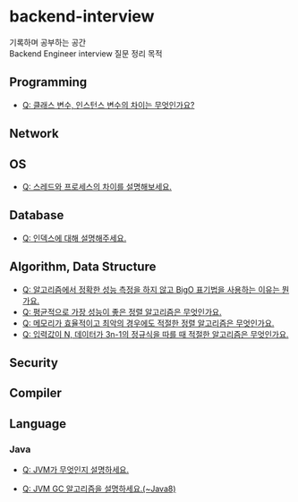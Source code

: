 # backend-interview
기록하며 공부하는 공간  
Backend Engineer interview 질문 정리 목적

## Programming
* [Q: 클래스 변수, 인스턴스 변수의 차이는 무엇인가요?](Programming/variables/class-instance-vars.md)

## Network

## OS
* [Q: 스레드와 프로세스의 차이를 설명해보세요.](OperatingSystem/ThreadProcess/thread_process.md)

## Database
* [Q: 인덱스에 대해 설명해주세요.](Database/Index/index.md)  

## Algorithm, Data Structure
* [Q: 알고리즘에서 정확한 성능 측정을 하지 않고 BigO 표기법을 사용하는 이유는 뭔가요.](Algorithm/Complexity/bigO.md)
* [Q: 평균적으로 가장 성능이 좋은 정렬 알고리즘은 무엇인가요.](Algorithm/Sorting/bestAverageCase.md)
* [Q: 메모리가 효율적이고 최악의 경우에도 적절한 정렬 알고리즘은 무엇인가요.](Algorithm/Sorting/bestMembestWorst.md)
* [Q: 입력값이 N, 데이터가 3n-1의 정규식을 따를 때 적절한 알고리즘은 무엇인가요.](Algorithm/Sorting/inputN3N-1.md)

## Security

## Compiler

## Language
### Java
* [Q: JVM가 무엇인지 설명하세요.](Language/Java/JVM.md)

* [Q: JVM GC 알고리즘을 설명하세요.(~Java8)](Language/Java/JVM-GC.md)


